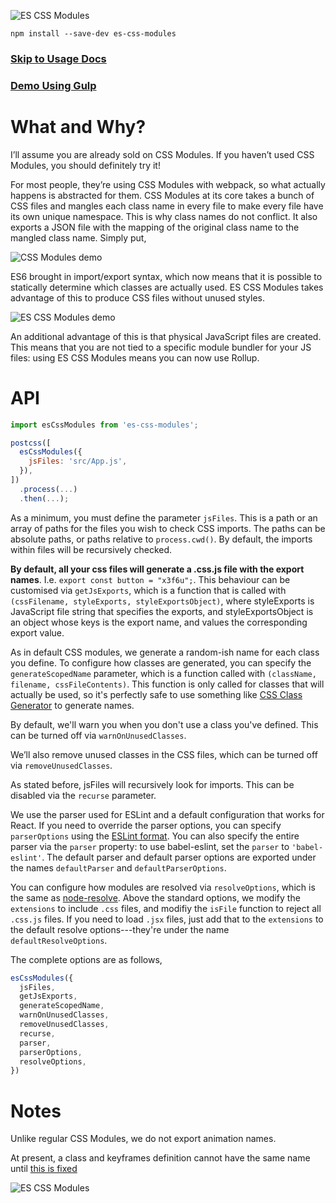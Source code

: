![ES CSS Modules](https://raw.githubusercontent.com/jacobp100/es-css-modules/master/assets/logo-full.png)

```
npm install --save-dev es-css-modules
```

### [Skip to Usage Docs](#user-content-api)

### [Demo Using Gulp](https://github.com/jacobp100/es-css-modules-demo)

# What and Why?

I’ll assume you are already sold on CSS Modules. If you haven’t used CSS Modules, you should definitely try it!

For most people, they’re using CSS Modules with webpack, so what actually happens is abstracted for them. CSS Modules at its core takes a bunch of CSS files and mangles each class name in every file to make every file have its own unique namespace. This is why class names do not conflict. It also exports a JSON file with the mapping of the original class name to the mangled class name. Simply put,

![CSS Modules demo](https://raw.githubusercontent.com/jacobp100/es-css-modules/master/assets/css-modules.png)

ES6 brought in import/export syntax, which now means that it is possible to statically determine which classes are actually used. ES CSS Modules takes advantage of this to produce CSS files without unused styles.

![ES CSS Modules demo](https://raw.githubusercontent.com/jacobp100/es-css-modules/master/assets/es-css-modules.png)

An additional advantage of this is that physical JavaScript files are created. This means that you are not tied to a specific module bundler for your JS files: using ES CSS Modules means you can now use Rollup.

# API

```js
import esCssModules from 'es-css-modules';

postcss([
  esCssModules({
    jsFiles: 'src/App.js',
  }),
])
  .process(...)
  .then(...);
```

As a minimum, you must define the parameter `jsFiles`. This is a path or an array of paths for the files you wish to check CSS imports. The paths can be absolute paths, or paths relative to `process.cwd()`. By default, the imports within files will be recursively checked.

**By default, all your css files will generate a .css.js file with the export names**. I.e. `export const button = "x3f6u";`. This behaviour can be customised via `getJsExports`, which is a function that is called with `(cssFilename, styleExports, styleExportsObject)`, where styleExports is JavaScript file string that specifies the exports, and styleExportsObject is an object whose keys is the export name, and values the corresponding export value.

As in default CSS modules, we generate a random-ish name for each class you define. To configure how classes are generated, you can specify the `generateScopedName` parameter, which is a function called with `(className, filename, cssFileContents)`. This function is only called for classes that will actually be used, so it's perfectly safe to use something like [CSS Class Generator](https://github.com/jacobp100/css-class-generator) to generate names.

By default, we'll warn you when you don't use a class you've defined. This can be turned off via `warnOnUnusedClasses`.

We’ll also remove unused classes in the CSS files, which can be turned off via `removeUnusedClasses`.

As stated before, jsFiles will recursively look for imports. This can be disabled via the `recurse` parameter.

We use the parser used for ESLint and a default configuration that works for React. If you need to override the parser options, you can specify `parserOptions` using the [ESLint format](http://eslint.org/docs/user-guide/configuring#specifying-parser-options). You can also specify the entire parser via the `parser` property: to use babel-eslint, set the `parser` to `'babel-eslint'`. The default parser and default parser options are exported under the names `defaultParser` and `defaultParserOptions`.

You can configure how modules are resolved via `resolveOptions`, which is the same as [node-resolve](https://github.com/substack/node-resolve). Above the standard options, we modify the `extensions` to include `.css` files, and modifiy the `isFile` function to reject all `.css.js` files. If you need to load `.jsx` files, just add that to the `extensions` to the default resolve options---they're under the name `defaultResolveOptions`.

The complete options are as follows,

```js
esCssModules({
  jsFiles,
  getJsExports,
  generateScopedName,
  warnOnUnusedClasses,
  removeUnusedClasses,
  recurse,
  parser,
  parserOptions,
  resolveOptions,
})
```

# Notes

Unlike regular CSS Modules, we do not export animation names.

At present, a class and keyframes definition cannot have the same name until [this is fixed](https://github.com/css-modules/postcss-modules-scope/issues/82)

![ES CSS Modules](https://raw.githubusercontent.com/jacobp100/es-css-modules/master/assets/logo-type.png)
